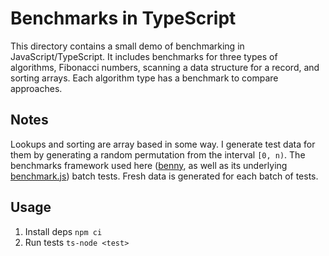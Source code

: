 # Benchmarks in TypeScript

This directory contains a small demo of benchmarking in JavaScript/TypeScript. It includes benchmarks
for three types of algorithms, Fibonacci numbers, scanning a data structure for a record, and sorting
arrays. Each algorithm type has a benchmark to compare approaches.

## Notes

Lookups and sorting are array based in some way. I generate test data for them by generating a random
permutation from the interval `[0, n)`. The benchmarks framework used here ([benny](https://github.com/caderek/benny),
as well as its underlying [benchmark.js](https://github.com/bestiejs/benchmark.js)) batch tests. Fresh
data is generated for each batch of tests.

## Usage

1. Install deps `npm ci`
2. Run tests `ts-node <test>`
